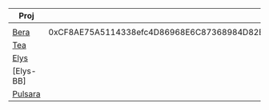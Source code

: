 | Proj |      | Notes|
|------|------|------|
|                                            |                                                                             |
|[Bera](https://artio.faucet.berachain.com/) | 0xCF8AE75A5114338efc4D86968E6C87368984D82E | [faucet](https://artio.faucet.berachain.com)
|[Tea](https://app.tea.xyz)                  |                                                                             |
|[Elys](https://testnet.elys.network/faucet) |
|[Elys-BB]
|[Pulsara](https://medium.com/@pulsara.io/pulsaras-sara-token-airdrop-for-coreum-holders-comprehensive-guide-a1a3a4a1d223) |
